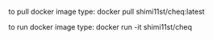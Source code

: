 to pull docker image type:
docker pull shimi11st/cheq:latest

to run docker image type:
docker run -it shimi11st/cheq

